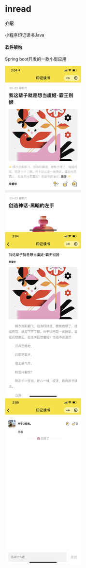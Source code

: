 # inread

#### 介绍
小程序印记读书Java

#### 软件架构
Spring boot开发的一款小型应用

<img src="https://github.com/jianghao1123/inread-server/blob/master/1.jpeg" width="50%" height="50%" align=center>
<img src="https://github.com/jianghao1123/inread-server/blob/master/2.jpeg" width="50%" height="50%" align=center>
<img src="https://github.com/jianghao1123/inread-server/blob/master/3.jpeg" width="50%" height="50%" align=center>
